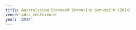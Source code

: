 ```yaml
---
title: Australasian Document Computing Symposium (2014)
venue: adcs_conference
year: '2014'
---
```

